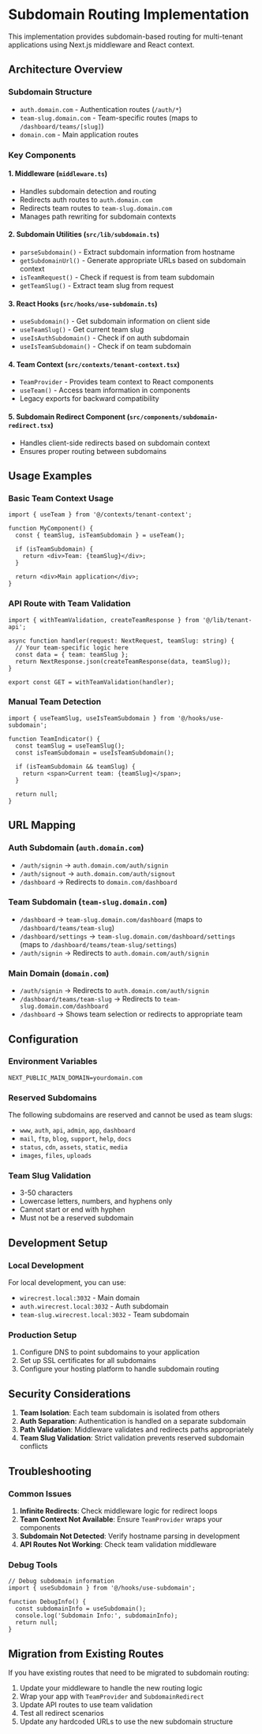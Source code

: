 # Subdomain Routing Implementation

This implementation provides subdomain-based routing for multi-tenant applications using Next.js middleware and React context.

## Architecture Overview

### Subdomain Structure
- `auth.domain.com` - Authentication routes (`/auth/*`)
- `team-slug.domain.com` - Team-specific routes (maps to `/dashboard/teams/[slug]`)
- `domain.com` - Main application routes

### Key Components

#### 1. Middleware (`middleware.ts`)
- Handles subdomain detection and routing
- Redirects auth routes to `auth.domain.com`
- Redirects team routes to `team-slug.domain.com`
- Manages path rewriting for subdomain contexts

#### 2. Subdomain Utilities (`src/lib/subdomain.ts`)
- `parseSubdomain()` - Extract subdomain information from hostname
- `getSubdomainUrl()` - Generate appropriate URLs based on subdomain context
- `isTeamRequest()` - Check if request is from team subdomain
- `getTeamSlug()` - Extract team slug from request

#### 3. React Hooks (`src/hooks/use-subdomain.ts`)
- `useSubdomain()` - Get subdomain information on client side
- `useTeamSlug()` - Get current team slug
- `useIsAuthSubdomain()` - Check if on auth subdomain
- `useIsTeamSubdomain()` - Check if on team subdomain

#### 4. Team Context (`src/contexts/tenant-context.tsx`)
- `TeamProvider` - Provides team context to React components
- `useTeam()` - Access team information in components
- Legacy exports for backward compatibility

#### 5. Subdomain Redirect Component (`src/components/subdomain-redirect.tsx`)
- Handles client-side redirects based on subdomain context
- Ensures proper routing between subdomains

## Usage Examples

### Basic Team Context Usage
```tsx
import { useTeam } from '@/contexts/tenant-context';

function MyComponent() {
  const { teamSlug, isTeamSubdomain } = useTeam();
  
  if (isTeamSubdomain) {
    return <div>Team: {teamSlug}</div>;
  }
  
  return <div>Main application</div>;
}
```

### API Route with Team Validation
```tsx
import { withTeamValidation, createTeamResponse } from '@/lib/tenant-api';

async function handler(request: NextRequest, teamSlug: string) {
  // Your team-specific logic here
  const data = { team: teamSlug };
  return NextResponse.json(createTeamResponse(data, teamSlug));
}

export const GET = withTeamValidation(handler);
```

### Manual Team Detection
```tsx
import { useTeamSlug, useIsTeamSubdomain } from '@/hooks/use-subdomain';

function TeamIndicator() {
  const teamSlug = useTeamSlug();
  const isTeamSubdomain = useIsTeamSubdomain();
  
  if (isTeamSubdomain && teamSlug) {
    return <span>Current team: {teamSlug}</span>;
  }
  
  return null;
}
```

## URL Mapping

### Auth Subdomain (`auth.domain.com`)
- `/auth/signin` → `auth.domain.com/auth/signin`
- `/auth/signout` → `auth.domain.com/auth/signout`
- `/dashboard` → Redirects to `domain.com/dashboard`

### Team Subdomain (`team-slug.domain.com`)
- `/dashboard` → `team-slug.domain.com/dashboard` (maps to `/dashboard/teams/team-slug`)
- `/dashboard/settings` → `team-slug.domain.com/dashboard/settings` (maps to `/dashboard/teams/team-slug/settings`)
- `/auth/signin` → Redirects to `auth.domain.com/auth/signin`

### Main Domain (`domain.com`)
- `/auth/signin` → Redirects to `auth.domain.com/auth/signin`
- `/dashboard/teams/team-slug` → Redirects to `team-slug.domain.com/dashboard`
- `/dashboard` → Shows team selection or redirects to appropriate team

## Configuration

### Environment Variables
```env
NEXT_PUBLIC_MAIN_DOMAIN=yourdomain.com
```

### Reserved Subdomains
The following subdomains are reserved and cannot be used as team slugs:
- `www`, `auth`, `api`, `admin`, `app`, `dashboard`
- `mail`, `ftp`, `blog`, `support`, `help`, `docs`
- `status`, `cdn`, `assets`, `static`, `media`
- `images`, `files`, `uploads`

### Team Slug Validation
- 3-50 characters
- Lowercase letters, numbers, and hyphens only
- Cannot start or end with hyphen
- Must not be a reserved subdomain

## Development Setup

### Local Development
For local development, you can use:
- `wirecrest.local:3032` - Main domain
- `auth.wirecrest.local:3032` - Auth subdomain
- `team-slug.wirecrest.local:3032` - Team subdomain

### Production Setup
1. Configure DNS to point subdomains to your application
2. Set up SSL certificates for all subdomains
3. Configure your hosting platform to handle subdomain routing

## Security Considerations

1. **Team Isolation**: Each team subdomain is isolated from others
2. **Auth Separation**: Authentication is handled on a separate subdomain
3. **Path Validation**: Middleware validates and redirects paths appropriately
4. **Team Slug Validation**: Strict validation prevents reserved subdomain conflicts

## Troubleshooting

### Common Issues

1. **Infinite Redirects**: Check middleware logic for redirect loops
2. **Team Context Not Available**: Ensure `TeamProvider` wraps your components
3. **Subdomain Not Detected**: Verify hostname parsing in development
4. **API Routes Not Working**: Check team validation middleware

### Debug Tools

```tsx
// Debug subdomain information
import { useSubdomain } from '@/hooks/use-subdomain';

function DebugInfo() {
  const subdomainInfo = useSubdomain();
  console.log('Subdomain Info:', subdomainInfo);
  return null;
}
```

## Migration from Existing Routes

If you have existing routes that need to be migrated to subdomain routing:

1. Update your middleware to handle the new routing logic
2. Wrap your app with `TeamProvider` and `SubdomainRedirect`
3. Update API routes to use team validation
4. Test all redirect scenarios
5. Update any hardcoded URLs to use the new subdomain structure

